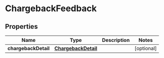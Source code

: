 
# ChargebackFeedback

## Properties
Name | Type | Description | Notes
------------ | ------------- | ------------- | -------------
**chargebackDetail** | [**ChargebackDetail**](ChargebackDetail.md) |  |  [optional]



